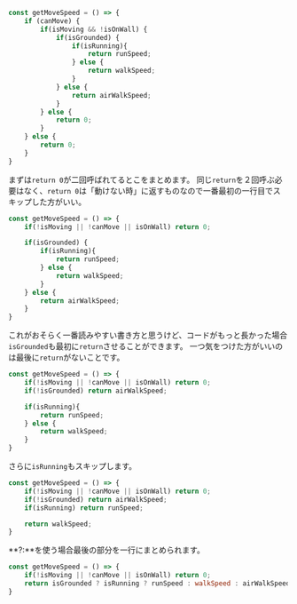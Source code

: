 ```javascript
const getMoveSpeed = () => {
    if (canMove) {
        if(isMoving && !isOnWall) {
            if(isGrounded) {
                if(isRunning){
                    return runSpeed;
                } else {
                    return walkSpeed;
                }
            } else {
                return airWalkSpeed;
            }
        } else {
            return 0;
        }
    } else {
        return 0;
    }
}
```

まずは```return 0```が二回呼ばれてるとこをまとめます。
同じ```return```を２回呼ぶ必要はなく、```return 0```は「動けない時」に返すものなので一番最初の一行目でスキップした方がいい。

```javascript
const getMoveSpeed = () => {
    if(!isMoving || !canMove || isOnWall) return 0;

    if(isGrounded) {
        if(isRunning){
            return runSpeed;
        } else {
            return walkSpeed;
        }
    } else {
        return airWalkSpeed;
    }
}
```

これがおそらく一番読みやすい書き方と思うけど、コードがもっと長かった場合```isGrounded```も最初に```return```させることができます。
一つ気をつけた方がいいのは最後に```return```がないことです。

```javascript
const getMoveSpeed = () => {
    if(!isMoving || !canMove || isOnWall) return 0;
    if(!isGrounded) return airWalkSpeed;

    if(isRunning){
        return runSpeed;
    } else {
        return walkSpeed;
    }
}
```

さらに```isRunning```もスキップします。

```javascript
const getMoveSpeed = () => {
    if(!isMoving || !canMove || isOnWall) return 0;
    if(!isGrounded) return airWalkSpeed;
    if(isRunning) return runSpeed;

    return walkSpeed;
}
```

**?:**を使う場合最後の部分を一行にまとめられます。

```javascript
const getMoveSpeed = () => {
    if(!isMoving || !canMove || isOnWall) return 0;
    return isGrounded ? isRunning ? runSpeed : walkSpeed : airWalkSpeed;
}
```